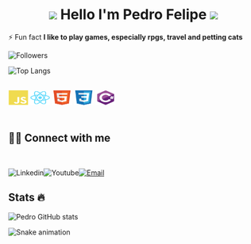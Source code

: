 <h1 align="center">
<img src="https://media.giphy.com/media/v1.Y2lkPTc5MGI3NjExNzJlZjY0MDk0YzNmZDRjYmZjNTY5YzZhOGQyMTE3MjFmYWJkOWM2NyZjdD1z/nTY7xABlmpgQe9ZcFs/giphy.gif" width="50">
Hello I'm Pedro Felipe  <img src="https://media.giphy.com/media/v1.Y2lkPTc5MGI3NjExNzJlZjY0MDk0YzNmZDRjYmZjNTY5YzZhOGQyMTE3MjFmYWJkOWM2NyZjdD1z/nTY7xABlmpgQe9ZcFs/giphy.gif" width="50">
</h1>

⚡ Fun fact **I like to play games, especially rpgs, travel and petting cats**

![Followers](https://img.shields.io/github/followers/Pedrofelipe3349?logo=github&style=for-the-badge)

<!--
**Leonardo-Lourenco/Leonardo-Lourenco** is a ✨ _special_ ✨ repository because its `README.md` (this file) appears on your GitHub profile.

Here are some ideas to get you started:

- 🔭 I’m currently working on ...
- 🌱 I’m currently learning ...
- 👯 I’m looking to collaborate on ...
- 🤔 I’m looking for help with ...
- 💬 Ask me about ...
- 📫 How to reach me: ...
- 😄 Pronouns: ...
- ⚡ Fun fact: ...
-->

![Top Langs](https://github-readme-stats.vercel.app/api/top-langs/?username=Pedrofelipe3349&layout=compact&langs_counts=16&theme=dark)

<div style="display: inline_block"><br>
  <img align="center" alt="Js" height="30" width="40" src="https://raw.githubusercontent.com/devicons/devicon/master/icons/javascript/javascript-plain.svg">
  <img align="center" alt="React" height="30" width="40" src="https://raw.githubusercontent.com/devicons/devicon/master/icons/react/react-original.svg">
  <img align="center" alt="HTML" height="30" width="40" src="https://raw.githubusercontent.com/devicons/devicon/master/icons/html5/html5-original.svg">
  <img align="center" alt="CSS" height="30" width="40" src="https://raw.githubusercontent.com/devicons/devicon/master/icons/css3/css3-original.svg">
  <img align="center" alt="Csharp" height="30" width="40" src="https://raw.githubusercontent.com/devicons/devicon/master/icons/csharp/csharp-original.svg">
</div>

## <br /> 🙋‍♂️ Connect with me 



<!-- Badges template - https://github.com/Ileriayo/markdown-badges#social-->

<br />




 
  <a  href="https://www.linkedin.com/in/leonardo-lourenco-0594b1139/"><img align="left" alt="Linkedin" title="Youtube" src="https://img.shields.io/badge/linkedin-%230077B5.svg?style=for-the-badge&logo=linkedin&logoColor=white"/></a>
 <a  href="https://www.instagram.com/coffee.tag.podcast/"><img align="left" alt="Youtube" title="Instagram" src="https://img.shields.io/badge/instagram-%23E4405F.svg?style=for-the-badge&logo=Instagram&logoColor=white"/></a>
[![Email](https://img.shields.io/badge/Gmail-D14836?style=for-the-badge&logo=gmail&logoColor=white)](mailto:pedrofelipe3349@gmail.com)

## **Stats** 🔥

![Pedro GitHub stats](https://github-readme-stats.vercel.app/api?username=Pedrofelipe3349&show_icons=true&theme=dracula&include_all_commits=true&count_private=true)

![Snake animation](https://github.com/Pedrofelipe3349/Pedrofelipe3349/blob/main/.github/workflows/main.yml)




